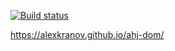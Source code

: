 [![Build status](https://ci.appveyor.com/api/projects/status/blx8rrg1ubvsunlx?svg=true)](https://ci.appveyor.com/project/AlexKranov/ahj-dom)

https://alexkranov.github.io/ahj-dom/